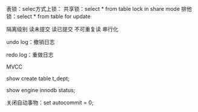 表锁：selec方式上锁：
	共享锁：select * from table lock in share mode
	排他锁：select * from table for update
	




隔离级别
    读未提交
    读已提交
    不可重复读
    串行化
    
    
    
undo log：撤销日志



redo log：重做日志


MVCC

show create table t_dept;

show engine innodb status;

关闭自动事物：set autocommit = 0;

























    
    
    
    
    
    
    
    
    
    
    
    
    
    
    
    
    
    
    
    
    
    
    
    
    
    
    
    
    
   







































